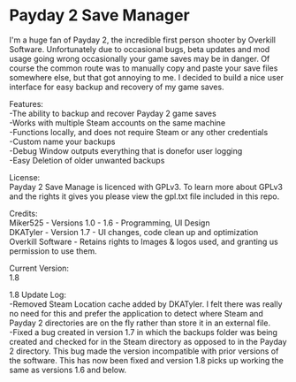 Payday 2 Save Manager
==================

I'm a huge fan of Payday 2, the incredible first person shooter by Overkill Software. Unfortunately due to occasional bugs, beta updates and mod usage going wrong occasionally your game saves may be in danger. Of course the common route was to manually copy and paste your save files somewhere else, but that got annoying to me. I decided to build a nice user interface for easy backup and recovery of my game saves. 

Features:  
-The ability to backup and recover Payday 2 game saves  
-Works with multiple Steam accounts on the same machine  
-Functions locally, and does not require Steam or any other credentials  
-Custom name your backups  
-Debug Window outputs everything that is donefor user logging  
-Easy Deletion of older unwanted backups  

License:  
Payday 2 Save Manage is licenced with GPLv3. To learn more about GPLv3 and the rights it gives you please view the gpl.txt file included in this repo.

Credits:  
  Miker525 - Versions 1.0 - 1.6 - Programming, UI Design  
  DKATyler - Version 1.7 - UI changes, code clean up and optimization  
  Overkill Software - Retains rights to Images & logos used, and granting us permission to use them.  
  
Current Version:  
1.8

1.8 Update Log:  
-Removed Steam Location cache added by DKATyler. I felt there was really no need for this and prefer the application to detect where Steam and Payday 2 directories are on the fly rather than store it in an external file.  
-Fixed a bug created in version 1.7 in which the backups folder was being created and checked for in the Steam directory as opposed to in the Payday 2 directory. This bug made the version incompatible with prior versions of the software. This has now been fixed and version 1.8 picks up working the same as versions 1.6 and below.
